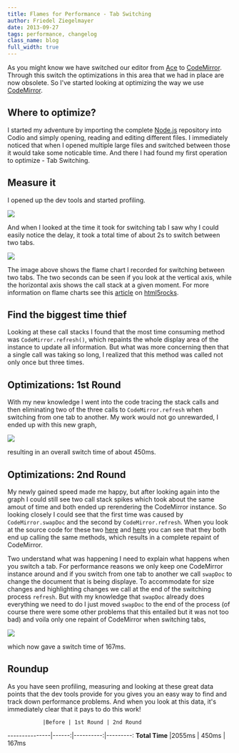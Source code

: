 ```yaml
---
title: Flames for Performance - Tab Switching
author: Friedel Ziegelmayer
date: 2013-09-27
tags: performance, changelog
class_name: blog
full_width: true
---
```


As you might know we have switched our editor from [Ace] to [CodeMirror]. Through this switch the optimizations in this area that we had in place are now obsolete. So I've started looking at optimizing the way we use [CodeMirror].

## Where to optimize?

I started my adventure by importing the complete [Node.js] repository into Codio and simply opening, reading and editing different files. I immediately noticed that when I opened multiple large files and switched between those it would take some noticable time. And there I had found my first operation to optimize - Tab Switching.

## Measure it

I opened up the dev tools and started profiling.

![](/img/blog/flames-javascript-cpu-profile-running.png)

And when I looked at the time it took for switching tab I saw why I could easily notice the delay, it took a total time of about 2s to switch between two tabs.

![](/img/blog/flames-graph-before.png)

The image above shows the flame chart I recorded for switching between two tabs. The two seconds can be seen if you look at the vertical axis, while the horizontal axis shows the call stack at a given moment. For more information on flame charts see this [article] on [html5rocks].

## Find the biggest time thief

Looking at these call stacks I found that the most time consuming method was `CodeMirror.refresh()`, which repaints the whole display area of the instance to update all information. But what was more concerning then that a single call was taking so long, I realized that this method was called not only once but three times.


## Optimizations: 1st Round

With my new knowledge I went into the code tracing the stack calls and then eliminating two of the three calls to `CodeMirror.refresh` when switching from one tab to another. My work would not go unrewarded, I ended up with this new graph,

![](/img/blog/flames-graph-middle.png)

resulting in an overall switch time of about 450ms.

## Optimizations: 2nd Round

My newly gained speed made me happy, but after looking again into the graph I could still see two call stack spikes which took about the same amout of time and both ended up rerendering the CodeMirror instance. So looking closely I could see that the first time was caused by `CodeMirror.swapDoc` and the second by `CodeMirror.refresh`. When you look at the source code for these two [here](https://github.com/marijnh/CodeMirror/blob/master/lib/codemirror.js#L3207) and [here](https://github.com/marijnh/CodeMirror/blob/master/lib/codemirror.js#L3199) you can see that they both end up calling the same methods, which results in a complete repaint of CodeMirror.

Two understand what was happening I need to explain what happens when you switch a tab. For performance reasons we only keep one CodeMirror instance around and if you switch from one tab to another we call `swapDoc` to change the document that is being displaye. To accommodate for size changes and highlighting changes we call at the end of the switching process `refresh`. But with my knowledge that `swapDoc` already does everything we need to do I just moved `swapDoc` to the end of the process (of course there were some other problems that this entailed but it was not too bad) and voila only one repaint of CodeMirror when switching tabs,

![](/img/blog/flames-graph-after.png)

which now gave a switch time of 167ms.

## Roundup

As you have seen profiling, measuring and looking at these great data points that the dev tools provide for you gives you an easy way to find and track down performance problems.
And when you look at this data, it's immediately clear that it pays to do this work!

               |Before | 1st Round | 2nd Round
---------------|------:|----------:|---------:
**Total Time** |2055ms | 450ms     | 167ms






[Ace]: http://ace.c9.io
[CodeMirror]: http://codemirror.net
[Node.js]: http://nodejs.org
[article]: http://www.html5rocks.com/en/tutorials/developertools/revolutions2013/#toc-flame-chart
[html5rocks]: http://www.html5rocks.com
